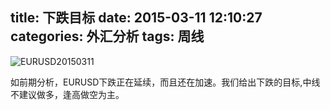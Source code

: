 title: 下跌目标
date: 2015-03-11 12:10:27
categories: 外汇分析
tags: 周线
---
![EURUSD20150311](http://eurusd.qiniudn.com/2015-03-11.png)

如前期分析，EURUSD下跌正在延续，而且还在加速。我们给出下跌的目标,中线不建议做多，逢高做空为主。<!--more-->


